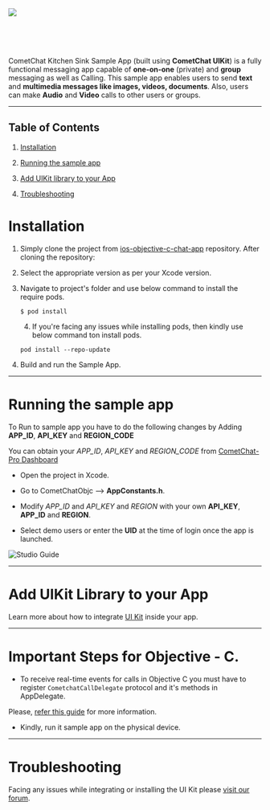 <div>
<img align="left" src="https://github.com/cometchat-pro-samples/ios-objective-c-chat-app/blob/master/Screenshots/appScreenshot.jpg">  </div>

<br></br><br></br>

CometChat Kitchen Sink Sample App (built using **CometChat UIKit**) is a fully functional messaging app capable of **one-on-one** (private) and **group** messaging as well as Calling. This sample app enables users to send **text** and **multimedia messages like images, videos, documents**. Also, users can make **Audio** and **Video** calls to other users or groups.
___
## Table of Contents

1. [Installation](#Installation)

2. [Running the sample app](#Running-the-sample-app)

3. [Add UIKit library to your App](#Add-UIKit-Library-to-your-App)

4. [Troubleshooting](#Troubleshooting)



# Installation
      
1. Simply clone the project from [ios-objective-c-chat-app](https://github.com/cometchat-pro-samples/ios-objective-c-chat-app/archive/master.zip) repository. After cloning the repository:

2. Select the appropriate version as per your Xcode version.

3. Navigate to project's folder and use below command to install the require pods.
   
   ```
   $ pod install
   ```
   
   4. If you're facing any issues while installing pods, then kindly use below command ton install pods.
   
   ```
   pod install --repo-update
   ```

5. Build and run the Sample App.
___


# Running the sample app

To Run to sample app you have to do the following changes by Adding **APP_ID**, **API_KEY** and  **REGION_CODE**
   
   You can obtain your  *APP_ID*, *API_KEY* and *REGION_CODE* from [CometChat-Pro Dashboard](https://app.cometchat.io/)
          
   - Open the project in Xcode. 
          
   - Go to CometChatObjc -->  **AppConstants.h**.
                  
   - Modify *APP_ID* and *API_KEY*  and *REGION* with your own **API_KEY**, **APP_ID** and **REGION**.

   -  Select demo users or enter the **UID** at the time of login once the app is launched. 

![Studio Guide](https://github.com/cometchat-pro-samples/ios-objective-c-chat-app/blob/master/Screenshots/Auth.png) 

___

# Add UIKit Library to your App

Learn more about how to integrate [UI Kit](https://github.com/cometchat-pro/ios-chat-uikit) inside your app. 

___

# Important Steps for Objective - C.

- To receive real-time events for calls in Objective C you must have to register `CometchatCallDelegate` protocol and it's methods in AppDelegate. 

Please, [refer this guide](https://github.com/cometchat-pro-samples/ios-objective-c-chat-app/blob/master/RealtimeCallEvents.md) for more information. 

-  Kindly, run it sample app on the physical device. 

___

# Troubleshooting

Facing any issues while integrating or installing the UI Kit please <a href="https://forum.cometchat.com/"> visit our forum</a>.


